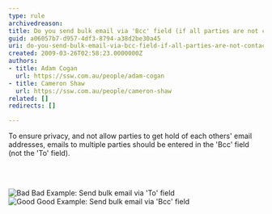 ```yaml
---
type: rule
archivedreason: 
title: Do you send bulk email via 'Bcc' field (if all parties are not contacts of each other)?
guid: a06057b7-d957-4df3-8794-a38d2be30a45
uri: do-you-send-bulk-email-via-bcc-field-if-all-parties-are-not-contacts-of-each-other
created: 2009-03-26T02:58:23.0000000Z
authors:
- title: Adam Cogan
  url: https://ssw.com.au/people/adam-cogan
- title: Cameron Shaw
  url: https://ssw.com.au/people/cameron-shaw
related: []
redirects: []

---
```




  <p>To ensure privacy, and not allow parties to get hold of each others' email addresses, emails to multiple parties should be entered in the 'Bcc' field (not the 'To' field).
</p>

<br><excerpt class='endintro'></excerpt><br>

  <img class="ms-rteCustom-ImageArea" alt="Bad" src="/Standards/Communication/RulesToBetterEmail/PublishingImages/better_emails_bulk_to.jpg" /> <span class="ms-rteCustom-FigureBad">Bad Example&#58; Send bulk email via 'To' field</span> <br>
<img class="ms-rteCustom-ImageArea" alt="Good" src="/Standards/Communication/RulesToBetterEmail/PublishingImages/better_emails_bulk_bcc.JPG" /> <span class="ms-rteCustom-FigureGood">Good Example&#58; Send bulk email via 'Bcc' field </span>



